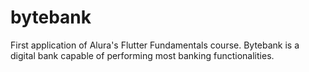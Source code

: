 # bytebank

First application of Alura's Flutter Fundamentals course. Bytebank is a digital bank capable of performing most banking functionalities.
